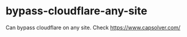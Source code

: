# bypass-cloudflare-any-site
Can bypass cloudflare on any site. Check https://www.capsolver.com/ 











                                                                                                                                     